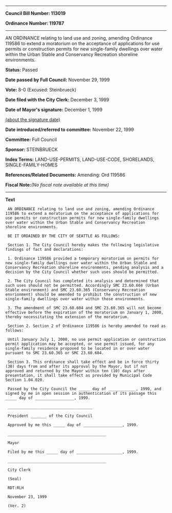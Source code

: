 

********

**Council Bill Number: 113019**
   
**Ordinance Number: 119787**
********

 AN ORDINANCE relating to land use and zoning, amending Ordinance 119586 to extend a moratorium on the acceptance of applications for use permits or construction permits for new single-family dwellings over water within the Urban Stable and Conservancy Recreation shoreline environments.

**Status:** Passed
   
**Date passed by Full Council:** November 29, 1999
   
**Vote:** 8-0 (Excused: Steinbrueck)
   
**Date filed with the City Clerk:** December 3, 1999
   
**Date of Mayor's signature:** December 1, 1999
   
[(about the signature date)](/~public/approvaldate.htm)
   
   
   
**Date introduced/referred to committee:** November 22, 1999
   
**Committee:** Full Council
   
**Sponsor:** STEINBRUECK
   
   
**Index Terms:** LAND-USE-PERMITS, LAND-USE-CODE, SHORELANDS, SINGLE-FAMILY-HOMES

**References/Related Documents:** Amending: Ord 119586

**Fiscal Note:**_(No fiscal note available at this time)_

********

**Text**
   
```
 AN ORDINANCE relating to land use and zoning, amending Ordinance 119586 to extend a moratorium on the acceptance of applications for use permits or construction permits for new single-family dwellings over water within the Urban Stable and Conservancy Recreation shoreline environments.

 BE IT ORDAINED BY THE CITY OF SEATTLE AS FOLLOWS:

 Section 1. The City Council hereby makes the following legislative findings of fact and declarations:

 1. Ordinance 119586 provided a temporary moratorium on permits for new single-family dwellings over water within the Urban Stable and Conservancy Recreation shoreline environments, pending analysis and a decision by the City Council whether such uses should be permitted.

 2. The City Council has completed its analysis and determined that such uses should not be permitted. Accordingly SMC 23.60.604 (Urban Stable environment) and SMC 23.60.365 (Conservancy Recreation envrionment) should be amended to prohibit the construction of new single-family dwellings over water within those environments.

 3. The amendment of SMC 23.60.604 and SMC 23.60.365 will not become effective before the expiration of the moratorium on January 1, 2000, thereby necessitating the extension of the moratorium.

 Section 2. Section 2 of Ordinance 119586 is hereby amended to read as follows:

 Until January July 1, 2000, no use permit application or construction permit application may be accepted, or use permit issued, for any single-family residence proposed to be located in or over water pursuant to SMC 23.60.365 or SMC 23.60.604.

 Section 3. This ordinance shall take effect and be in force thirty (30) days from and after its approval by the Mayor, but if not approved and returned by the Mayor within ten (10) days after presentation, it shall take effect as provided by Municipal Code Section 1.04.020.

 Passed by the City Council the _____ day of ____________, 1999, and signed by me in open session in authentication of its passage this _____ day of _________________, 1999.

 _____________________________________

 President _______ of the City Council

 Approved by me this _____ day of _________________, 1999.

 ___________________________________________

 Mayor

 Filed by me this _____ day of ____________________, 1999.

 ___________________________________________

 City Clerk

 (Seal)

 RDT:RLH

 November 23, 1999

 (Ver. 2)

```
